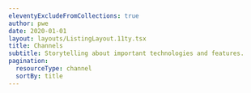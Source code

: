 ```yaml
---
eleventyExcludeFromCollections: true
author: pwe
date: 2020-01-01
layout: layouts/ListingLayout.11ty.tsx
title: Channels
subtitle: Storytelling about important technologies and features.
pagination:
  resourceType: channel
  sortBy: title
---
```

